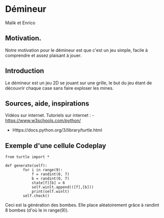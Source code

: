 # Démineur

Malik et Enrico

## Motivation. 

Notre motivation pour le démineur est que c'est un jeu simple, facile à comprendre et assez plaisant à jouer.




## Introduction

Le démineur est un jeu 2D se jouant sur une grille, le but du jeu étant de découvrir chaque case sans faire exploser les mines. 




## Sources, aide, inspirations

Vidéos sur internet.
Tutoriels sur internet : - https://www.w3schools.com/python/​
- Https://docs.python.org/3/library/turtle.html



## Exemple d'une cellule Codeplay
```{codeplay}
from turtle import *

def generate(self):
        for i in range(9):
            f = randint(0, 7)
            b = randint(0, 7)
            state[f][b] = 6
            self.winlt.append(([f],[b]))
            print(self.winlt)
        self.check()

```

Ceci est la génération des bombes. Elle place aléatoirement grâce à randint 8 bombes (d'où le in range(9)).

